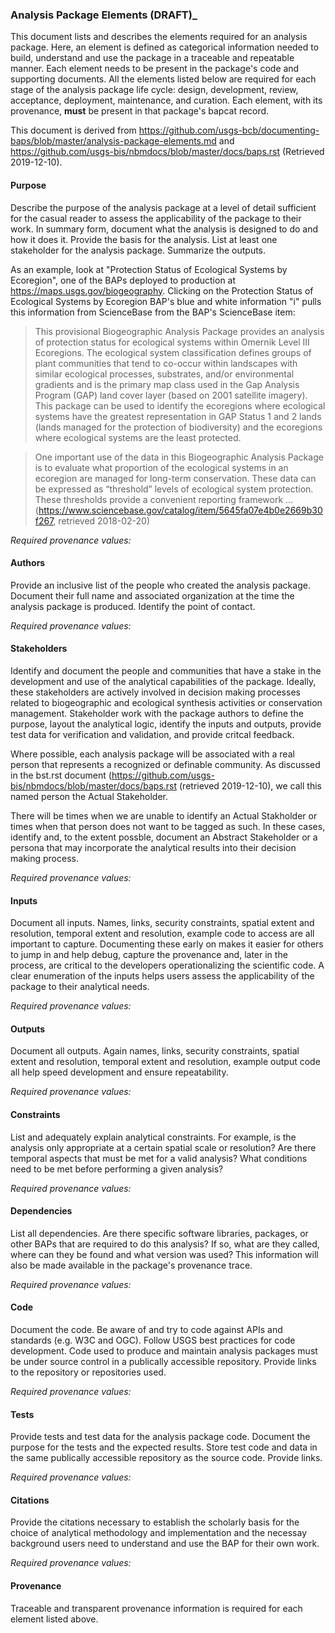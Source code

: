 ### Analysis Package Elements (DRAFT)_
This document lists and describes the elements required for an analysis package. Here, an element is defined as categorical information needed to build, understand and use the package in a traceable and repeatable manner. Each element needs to be present in the package's code and supporting documents. All the elements listed below are required for each stage of the analysis package life cycle: design, development, review, acceptance, deployment, maintenance, and curation. Each element, with its provenance, **must** be present in that package's bapcat record.

This document is derived from <https://github.com/usgs-bcb/documenting-baps/blob/master/analysis-package-elements.md> and <https://github.com/usgs-bis/nbmdocs/blob/master/docs/baps.rst> (Retrieved 2019-12-10).

#### Purpose
Describe the purpose of the analysis package at a level of detail sufficient for the casual reader to assess the applicability of the package to their work. In summary form, document what the analysis is designed to do and how it does it. Provide the basis for the analysis. List at least one stakeholder for the analysis package. Summarize the outputs.

As an example, look at "Protection Status of Ecological Systems by Ecoregion", one of the BAPs deployed to production at <https://maps.usgs.gov/biogeography>. Clicking on the Protection Status of Ecological Systems by Ecoregion BAP's blue and white information "i" pulls this information from ScienceBase from the BAP's ScienceBase item:
> This provisional Biogeographic Analysis Package provides an analysis of protection status for ecological systems within Omernik Level III Ecoregions.  The ecological system classification defines groups of plant communities that tend to co-occur within landscapes with similar ecological processes, substrates, and/or environmental gradients and is the primary map class used in the Gap Analysis Program (GAP) land cover layer (based on 2001 satellite imagery).  This package can be used to identify the ecoregions where ecological systems have the greatest representation in GAP Status 1 and 2 lands (lands managed for the protection of biodiversity) and the ecoregions where ecological systems are the least protected.

> One important use of the data in this Biogeographic Analysis Package is to evaluate what proportion of the ecological systems in an ecoregion are managed for long-term conservation. These data can be expressed as “threshold” levels of ecological system protection. These thresholds provide a convenient reporting framework ... (<https://www.sciencebase.gov/catalog/item/5645fa07e4b0e2669b30f267>, retrieved 2018-02-20)

*Required provenance values:*

#### Authors
Provide an inclusive list of the people who created the analysis package. Document their full name and associated organization at the time the analysis package is produced. Identify the point of contact.

*Required provenance values:*

#### Stakeholders
Identify and document the people and communities that have a stake in the development and use of the analytical capabilities of the package. Ideally, these stakeholders are actively involved in decision making processes related to biogeographic and ecological synthesis activities or conservation management. Stakeholder work with the package authors to define the purpose, layout the analytical logic, identify the inputs and outputs, provide test data for verification and validation, and provide critcal feedback.

Where possible, each analysis package will be associated with a real person that represents a recognized or definable community. As discussed in the bst.rst document (<https://github.com/usgs-bis/nbmdocs/blob/master/docs/baps.rst> (retrieved 2019-12-10), we call this named person the Actual Stakeholder.

There will be times when we are unable to identify an Actual Stakholder or times when that person does not want to be tagged as such. In these  cases, identify and, to the extent possble, document an Abstract Stakeholder or a persona that may incorporate the analytical results into their decision making process.

*Required provenance values:*

#### Inputs
Document all inputs. Names, links, security constraints, spatial extent and resolution, temporal extent and resolution, example code to access are all important to capture. Documenting these early on makes it easier for others to jump in and help debug, capture the provenance and, later in the process, are critical to the developers operationalizing the scientific code. A clear enumeration of the inputs helps users assess the applicability of the package to their analytical needs.

*Required provenance values:*

#### Outputs
Document all outputs. Again names, links, security constraints, spatial extent and resolution, temporal extent and resolution, example output code all help speed development and ensure repeatability.

*Required provenance values:*

#### Constraints
List and adequately explain analytical constraints. For example, is the analysis only appropriate at a certain spatial scale or resolution? Are there temporal aspects that must be met for a valid analysis? What conditions need to be met before performing a given analysis?

*Required provenance values:*

#### Dependencies
List all dependencies. Are there specific software libraries, packages, or other BAPs that are required to do this analysis? If so, what are they called, where can they be found and what version was used? This information will also be made available in the package's provenance trace.

*Required provenance values:*

#### Code
Document the code. Be aware of and try to code against APIs and standards (e.g. W3C and OGC). Follow USGS best practices for code development. Code used to produce and maintain analysis packages must be under source control in a publically accessible repository. Provide links to the repository or repositories used.

*Required provenance values:*

#### Tests
Provide tests and test data for the analysis package code. Document the purpose for the tests and the expected results. Store test code and data in the same publically accessible repository as the source code. Provide links.

*Required provenance values:*

#### Citations
Provide the citations necessary to establish the scholarly basis for the choice of analytical methodology and implementation and the necessay background users need to understand and use the BAP for their own work.

*Required provenance values:*

#### Provenance
Traceable and transparent provenance information is required for each element listed above.
